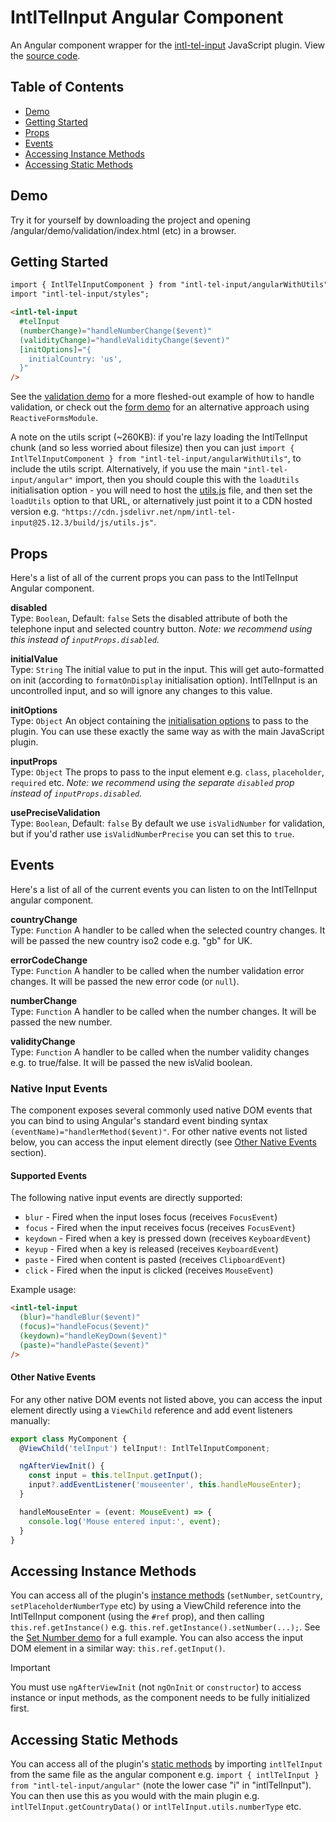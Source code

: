 # IntlTelInput Angular Component

An Angular component wrapper for the [intl-tel-input](https://github.com/jackocnr/intl-tel-input) JavaScript plugin. View the [source code](https://github.com/jackocnr/intl-tel-input/blob/master/angular/src/intl-tel-input/angular.ts).

## Table of Contents

- [Demo](#demo)
- [Getting Started](#getting-started)
- [Props](#props)
- [Events](#events)
- [Accessing Instance Methods](#accessing-instance-methods)
- [Accessing Static Methods](#accessing-static-methods)

## Demo

Try it for yourself by downloading the project and opening /angular/demo/validation/index.html (etc) in a browser.

## Getting Started

```html
import { IntlTelInputComponent } from "intl-tel-input/angularWithUtils";
import "intl-tel-input/styles";

<intl-tel-input
  #telInput
  (numberChange)="handleNumberChange($event)"
  (validityChange)="handleValidityChange($event)"
  [initOptions]="{
    initialCountry: 'us',
  }"
/>
```

See the [validation demo](https://github.com/jackocnr/intl-tel-input/blob/master/angular/demo/validation/validation.component.ts) for a more fleshed-out example of how to handle validation, or check out the [form demo](https://github.com/jackocnr/intl-tel-input/blob/master/angular/demo/form/form.component.ts) for an alternative approach using `ReactiveFormsModule`.

A note on the utils script (~260KB): if you're lazy loading the IntlTelInput chunk (and so less worried about filesize) then you can just `import { IntlTelInputComponent } from "intl-tel-input/angularWithUtils"`, to include the utils script. Alternatively, if you use the main `"intl-tel-input/angular"` import, then you should couple this with the `loadUtils` initialisation option - you will need to host the [utils.js](https://github.com/jackocnr/intl-tel-input/blob/master/build/js/utils.js) file, and then set the `loadUtils` option to that URL, or alternatively just point it to a CDN hosted version e.g. `"https://cdn.jsdelivr.net/npm/intl-tel-input@25.12.3/build/js/utils.js"`.

## Props

Here's a list of all of the current props you can pass to the IntlTelInput Angular component.

**disabled**\
Type: `Boolean`, Default: `false`
Sets the disabled attribute of both the telephone input and selected country button. _Note: we recommend using this instead of `inputProps.disabled`._

**initialValue**\
Type: `String`
The initial value to put in the input. This will get auto-formatted on init (according to `formatOnDisplay` initialisation option). IntlTelInput is an uncontrolled input, and so will ignore any changes to this value.

**initOptions**\
Type: `Object`
An object containing the [initialisation options](https://github.com/jackocnr/intl-tel-input?tab=readme-ov-file#initialisation-options) to pass to the plugin. You can use these exactly the same way as with the main JavaScript plugin.

**inputProps**\
Type: `Object`
The props to pass to the input element e.g. `class`, `placeholder`, `required` etc. _Note: we recommend using the separate `disabled` prop instead of `inputProps.disabled`._

**usePreciseValidation**\
Type: `Boolean`, Default: `false`
By default we use `isValidNumber` for validation, but if you'd rather use `isValidNumberPrecise` you can set this to `true`.

## Events

Here's a list of all of the current events you can listen to on the IntlTelInput angular component.

**countryChange**\
Type: `Function`
A handler to be called when the selected country changes. It will be passed the new country iso2 code e.g. "gb" for UK.

**errorCodeChange**\
Type: `Function`
A handler to be called when the number validation error changes. It will be passed the new error code (or `null`).

**numberChange**\
Type: `Function`
A handler to be called when the number changes. It will be passed the new number.

**validityChange**\
Type: `Function`
A handler to be called when the number validity changes e.g. to true/false. It will be passed the new isValid boolean.

### Native Input Events

The component exposes several commonly used native DOM events that you can bind to using Angular's standard event binding syntax `(eventName)="handlerMethod($event)"`. For other native events not listed below, you can access the input element directly (see [Other Native Events](#other-native-events) section).

#### Supported Events

The following native input events are directly supported:
- `blur` - Fired when the input loses focus (receives `FocusEvent`)
- `focus` - Fired when the input receives focus (receives `FocusEvent`)
- `keydown` - Fired when a key is pressed down (receives `KeyboardEvent`)
- `keyup` - Fired when a key is released (receives `KeyboardEvent`)
- `paste` - Fired when content is pasted (receives `ClipboardEvent`)
- `click` - Fired when the input is clicked (receives `MouseEvent`)

Example usage:
```html
<intl-tel-input
  (blur)="handleBlur($event)"
  (focus)="handleFocus($event)"
  (keydown)="handleKeyDown($event)"
  (paste)="handlePaste($event)"
/>
```

#### Other Native Events

For any other native DOM events not listed above, you can access the input element directly using a `ViewChild` reference and add event listeners manually:

```typescript
export class MyComponent {
  @ViewChild('telInput') telInput!: IntlTelInputComponent;

  ngAfterViewInit() {
    const input = this.telInput.getInput();
    input?.addEventListener('mouseenter', this.handleMouseEnter);
  }

  handleMouseEnter = (event: MouseEvent) => {
    console.log('Mouse entered input:', event);
  }
}
```

## Accessing Instance Methods

You can access all of the plugin's [instance methods](https://github.com/jackocnr/intl-tel-input/blob/master/README.md#instance-methods) (`setNumber`, `setCountry`, `setPlaceholderNumberType` etc) by using a ViewChild reference into the IntlTelInput component (using the `#ref` prop), and then calling `this.ref.getInstance()` e.g. `this.ref.getInstance().setNumber(...);`. See the [Set Number demo](https://github.com/jackocnr/intl-tel-input/blob/master/angular/demo/set-number/set-number.component.tsx) for a full example. You can also access the input DOM element in a similar way: `this.ref.getInput()`.

> [!IMPORTANT]
> You must use `ngAfterViewInit` (not `ngOnInit` or `constructor`) to access instance or input methods, as the component needs to be fully initialized first.

## Accessing Static Methods

You can access all of the plugin's [static methods](https://github.com/jackocnr/intl-tel-input/blob/master/README.md#static-methods) by importing `intlTelInput` from the same file as the angular component e.g. `import { intlTelInput } from "intl-tel-input/angular"` (note the lower case "i" in "intlTelInput"). You can then use this as you would with the main plugin e.g. `intlTelInput.getCountryData()` or `intlTelInput.utils.numberType` etc.
